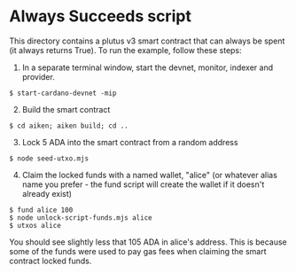 # Always Succeeds script

This directory contains a plutus v3 smart contract that can always be spent (it always returns True). To run the example, follow these steps:

1. In a separate terminal window, start the devnet, monitor, indexer and provider.

```
$ start-cardano-devnet -mip 
```

2.  Build the smart contract

```
$ cd aiken; aiken build; cd ..
```

3.  Lock 5 ADA into the smart contract from a random address

```
$ node seed-utxo.mjs
```

4.  Claim the locked funds with a named wallet, "alice" (or whatever alias name you prefer - the fund script will create the wallet if it doesn't already exist)

```
$ fund alice 100
$ node unlock-script-funds.mjs alice
$ utxos alice
```

You should see slightly less that 105 ADA in alice's address. This is because some of the funds were used to pay gas fees when claiming the smart contract locked funds.
